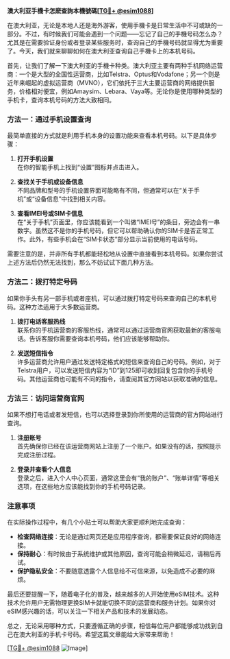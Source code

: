 **澳大利亚手機卡怎麽查詢本機號碼[[TG💪+ @esim1088](https://t.me/s/esim1088)]**

在澳大利亚，无论是本地人还是海外游客，使用手機卡是日常生活中不可或缺的一部分。不过，有时候我们可能会遇到一个问题——忘记了自己的手機号码怎么办？尤其是在需要验证身份或者登录某些服务时，查询自己的手機号码就显得尤为重要了。今天，我们就来聊聊如何在澳大利亚查询自己手機卡上的本机号码。

首先，让我们了解一下澳大利亚的手機卡种类。澳大利亚主要有两种手机网络运营商：一个是大型的全国性运营商，比如Telstra、Optus和Vodafone；另一个则是近年来崛起的虚拟运营商（MVNO），它们依托于三大主要运营商的网络提供服务，价格相对便宜，例如Amaysim、Lebara、Vaya等。无论你是使用哪种类型的手机卡，查询本机号码的方法大致相同。

### 方法一：通过手机设置查询

最简单直接的方式就是利用手机本身的设置功能来查看本机号码。以下是具体步骤：

1. **打开手机设置**  
   在你的智能手机上找到“设置”图标并点击进入。

2. **查找关于手机或设备信息**  
   不同品牌和型号的手机设置界面可能略有不同，但通常可以在“关于手机”或“设备信息”中找到相关内容。

3. **查看IMEI号或SIM卡信息**  
   在“关于手机”页面里，你应该能看到一个叫做“IMEI号”的条目，旁边会有一串数字。虽然这不是你的手机号码，但它可以帮助确认你的SIM卡是否正常工作。此外，有些手机会在“SIM卡状态”部分显示当前使用的电话号码。

需要注意的是，并非所有手机都能轻松地从设置中直接看到本机号码。如果你尝试上述方法后仍然无法找到，那么不妨试试下面几种方法。

### 方法二：拨打特定号码

如果你手头有另一部手机或者座机，可以通过拨打特定号码来查询自己的本机号码。这种方法适用于大多数运营商。

1. **拨打电话客服热线**  
   联系你的手机运营商的客服热线，通常可以通过运营商官网获取最新的客服电话。告诉客服你需要查询本机号码，他们应该能够帮助你。

2. **发送短信指令**  
   许多运营商允许用户通过发送特定格式的短信来查询自己的号码。例如，对于Telstra用户，可以发送短信内容为“ID”到125即可收到回复包含你的手机号码。其他运营商也可能有不同的指令，请查阅其官方网站以获取准确的信息。

### 方法三：访问运营商官网

如果不想打电话或者发短信，也可以选择登录到你所使用的运营商的官方网站进行查询。

1. **注册账号**  
   首先确保你已经在该运营商网站上注册了一个账户。如果没有的话，按照提示完成注册过程。

2. **登录并查看个人信息**  
   登录之后，进入个人中心页面，通常这里会有“我的账户”、“账单详情”等相关选项，在这些地方应该能找到你的手机号码记录。

### 注意事项

在实际操作过程中，有几个小贴士可以帮助大家更顺利地完成查询：

- **检查网络连接**：无论是通过网页还是应用程序查询，都需要保证良好的网络连接。
- **保持耐心**：有时候由于系统维护或其他原因，查询可能会稍微延迟，请稍后再试。
- **保护隐私安全**：不要随意透露个人信息给不可信来源，以免造成不必要的麻烦。

最后还要提醒一下，随着电子化的普及，越来越多的人开始使用eSIM技术。这种技术允许用户无需物理更换SIM卡就能切换不同的运营商和服务计划。如果你对eSIM感兴趣的话，可以关注一下相关产品和技术的发展动态。

总之，无论采用哪种方式，只要遵循正确的步骤，相信每位用户都能够成功找到自己在澳大利亚的手机卡号码。希望这篇文章能给大家带来帮助！

[[TG💪+ @esim1088](https://t.me/s/esim1088) ![Image](https://i.postimg.cc/4NQfJmqS/Snipaste-2025-05-13-00-14-12.png)]
